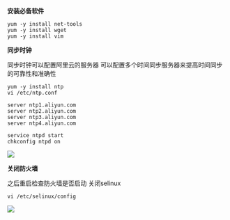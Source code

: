 **安装必备软件**

```shell
yum -y install net-tools
yum -y install wget
yum -y install vim
```

**同步时钟**

同步时钟可以配置阿里云的服务器
可以配置多个时间同步服务器来提高时间同步的可靠性和准确性

```shell
yum -y install ntp
vi /etc/ntp.conf

server ntp1.aliyun.com
server ntp2.aliyun.com
server ntp3.aliyun.com
server ntp4.aliyun.com

service ntpd start
chkconfig ntpd on
```

![](Pasted%20image%2020231211020532.png)

**关闭防火墙**

之后重启检查防火墙是否启动
关闭selinux
```shell
vi /etc/selinux/config
```

![](Pasted%20image%2020231211020612.png)